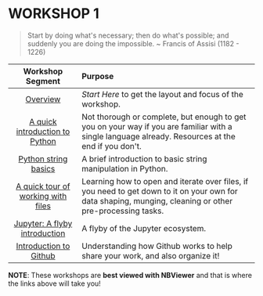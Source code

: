 # WORKSHOP 1

> Start by doing what's necessary; then do what's possible; and suddenly you are doing the impossible.  ~ Francis of Assisi (1182 - 1226)


| Workshop Segment | Purpose |
|:----------------:|:--------|
| [Overview](http://nbviewer.jupyter.org/github/NCAR/SOARS2017_DataWorkshops/blob/master/A/ws1/ws01a_overview.ipynb) |  _Start Here_ to get the layout and focus of the workshop. |
| [A quick introduction to Python](whttp://nbviewer.jupyter.org/github/NCAR/SOARS2017_DataWorkshops/blob/master/A/ws1/s01b_intro.ipynb) | Not thorough or complete, but enough to get you on your way if you are familiar with a single language already.  Resources at the end if you don't. |
| [Python string basics](http://nbviewer.jupyter.org/github/NCAR/SOARS2017_DataWorkshops/blob/master/A/ws1/ws01c_strings.ipynb) | A brief introduction to basic string manipulation in Python. |
| [A quick tour of working with files](http://nbviewer.jupyter.org/github/NCAR/SOARS2017_DataWorkshops/blob/master/A/ws1/ws01d_files.ipynb) | Learning how to open and iterate over files, if you need to get down to it on your own for data shaping, munging, cleaning or other pre-processing tasks. |
| [Jupyter: A flyby introduction](http://nbviewer.jupyter.org/github/NCAR/SOARS2017_DataWorkshops/blob/master/A/ws1/ws01e_jupyter.ipynb) | A flyby of the Jupyter ecosystem. |
| [Introduction to Github](http://nbviewer.jupyter.org/github/NCAR/SOARS2017_DataWorkshops/blob/master/A/ws1/ws01f_github.ipynb) | Understanding how Github works to help share your work, and also organize it! |

**NOTE**: These workshops are **best viewed with NBViewer** and that is where the links above will take you!